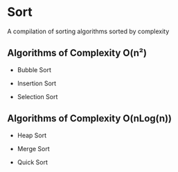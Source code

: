 # Sort

A compilation of sorting algorithms sorted by complexity

## Algorithms of Complexity O(n²)

- Bubble Sort

- Insertion Sort

- Selection Sort

## Algorithms of Complexity O(nLog(n))

- Heap Sort

- Merge Sort

- Quick Sort
